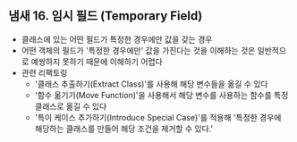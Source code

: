 ## 냄새 16. 임시 필드 (Temporary Field)

- 클래스에 있는 어떤 필드가 특정한 경우에만 값을 갖는 경우
- 어떤 객체의 필드가 '특정한 경우에만' 값을 가진다는 것을 이해하는 것은 일반적으로 예쌍하지 못하기 때문에 이해하기 어렵다
- 관련 리팩토링
    - '클래스 추출하기(Extract Class)'를 사용해 해당 변수들을 옮길 수 있다
    - '함수 옮기기(Move Function)'을 사용해서 해당 변수를 사용하는 함수를 특정 클래스로 옮길 수 있다
    - '특이 케이스 추가하기(Introduce Special Case)'를 적용해 '특정한 경우에 해당하는 클래스를 만들어 해당 조건을 제거할 수 있다.'
    
    
